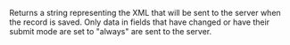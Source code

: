 Returns a string representing the XML that will be sent to the server when the record is saved. Only data in fields that have changed or have their submit mode are set to "always" are sent to the server.
